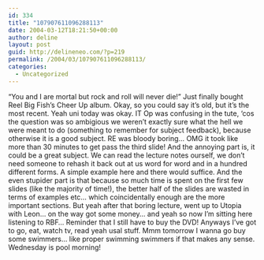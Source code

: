 ```yaml
---
id: 334
title: "107907611096288113"
date: 2004-03-12T18:21:50+00:00
author: deline
layout: post
guid: http://delineneo.com/?p=219
permalink: /2004/03/107907611096288113/
categories:
  - Uncategorized
---
```

&#8220;You and I are mortal but rock and roll will never die!&#8221; Just finally bought Reel Big Fish&#8217;s Cheer Up album. Okay, so you could say it&#8217;s old, but it&#8217;s the most recent. Yeah uni today was okay. IT Op was confusing in the tute, &#8216;cos the question was so ambigious we weren&#8217;t exactly sure what the hell we were meant to do (something to remember for subject feedback), because otherwise it is a good subject. RE was bloody boring&#8230; OMG it took like more than 30 minutes to get pass the third slide! And the annoying part is, it could be a great subject. We can read the lecture notes ourself, we don&#8217;t need someone to rehash it back out at us word for word and in a hundred different forms. A simple example here and there would suffice. And the even stupider part is that because so much time is spent on the first few slides (like the majority of time!), the better half of the slides are wasted in terms of examples etc&#8230; which coincidentally enough are the more important sections. But yeah after that boring lecture, went up to Utopia with Leon&#8230; on the way got some money&#8230; and yeah so now I&#8217;m sitting here listening to RBF&#8230; Reminder that I still have to buy the DVD! Anyways I&#8217;ve got to go, eat, watch tv, read yeah usal stuff. Mmm tomorrow I wanna go buy some swimmers&#8230; like proper swimming swimmers if that makes any sense. Wednesday is pool morning!
